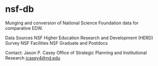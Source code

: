 # nsf-db
Munging and conversion of National Science Foundation data for comparative EDW.

Data Sources
NSF Higher Education Research and Development (HERD) Survey
NSF Facilities
NSF Graduate and Postdocs

Contact:
Jason P. Casey
Office of Strategic Planning and Institutional Research
jcasey4@nd.edu
